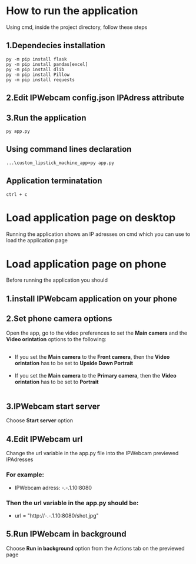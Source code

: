 # How to run the application
Using cmd, inside the project directory, follow these steps

## 1.Dependecies installation
    py -m pip install flask
    py -m pip install pandas[excel]
    py -m pip install dlib
    py -m pip install Pillow
    py -m pip install requests

## 2.Edit IPWebcam config.json IPAdress attribute

## 3.Run the application
    py app.py

## Using command lines declaration
    ...\custom_lipstick_machine_app>py app.py

## Application terminatation
    ctrl + c

# Load application page on desktop
Running the application shows an IP adresses on cmd which you can use to load the application page 

# Load application page on phone
Before running the application you should

## 1.install IPWebcam application on your phone

## 2.Set phone camera options
Open the app, go to the video preferences to set the **Main camera** and the **Video orintation** options to the following:<br></br>
- If you set the **Main camera** to the **Front camera**, then the **Video orintation** has to be set to **Upside Down Portrait**<br></br>
- If you set the **Main camera** to the **Primary camera**, then the **Video orintation** has to be set to **Portrait**<br></br>

## 3.IPWebcam start server
Choose **Start server** option

## 4.Edit IPWebcam url
Change the url variable in the app.py file into the IPWebcam previewed IPAdresses
### For example:
- IPWebcam adress: -.-.1.10:8080
### Then the url variable in the app.py should be:
- url = "http://-.-.1.10:8080/shot.jpg"

## 5.Run IPWebcam in background
Choose **Run in background** option from the Actions tab on the previewed page
